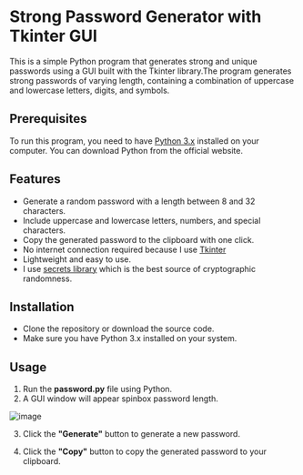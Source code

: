 # Strong Password Generator with Tkinter GUI
This is a simple Python program that generates strong and unique passwords using a GUI built with the Tkinter library.The program generates strong passwords of varying length, containing a combination of uppercase and lowercase letters, digits, and symbols.

## Prerequisites
To run this program, you need to have [Python 3.x](https://www.python.org/downloads/) installed on your computer. You can download Python from the official website.

## Features
- Generate a random password with a length between 8 and 32 characters.
- Include uppercase and lowercase letters, numbers, and special characters.
- Copy the generated password to the clipboard with one click.
- No internet connection required because I use [Tkinter](https://docs.python.org/3/library/tkinter.html)
- Lightweight and easy to use.
- I use [secrets library](https://docs.python.org/3/library/secrets.html) which is the best source of cryptographic randomness.

## Installation
- Clone the repository or download the source code.
- Make sure you have Python 3.x installed on your system.
## Usage
1. Run the **password.py** file using Python.
2. A GUI window will appear spinbox password length.

 ![image](https://user-images.githubusercontent.com/87866914/231885820-a27665f1-9121-4a5d-9c58-4cb5f26efea3.png)

3. Click the **"Generate"** button to generate a new password.

4. Click the **"Copy"** button to copy the generated password to your clipboard.
